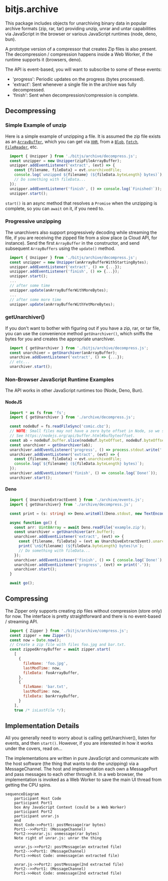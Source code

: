 # bitjs.archive

This package includes objects for unarchiving binary data in popular archive formats (zip, rar, tar)
providing unzip, unrar and untar capabilities via JavaScript in the browser or various JavaScript
runtimes (node, deno, bun).

A prototype version of a compressor that creates Zip files is also present. The decompression /
compression happens inside a Web Worker, if the runtime supports it (browsers, deno).

The API is event-based, you will want to subscribe to some of these events:
  * 'progress': Periodic updates on the progress (bytes processed).
  * 'extract': Sent whenever a single file in the archive was fully decompressed.
  * 'finish': Sent when decompression/compression is complete.

## Decompressing

### Simple Example of unzip

Here is a simple example of unzipping a file. It is assumed the zip file exists as an
[`ArrayBuffer`](https://developer.mozilla.org/en-US/docs/Web/JavaScript/Reference/Global_Objects/ArrayBuffer),
which you can get via
[`XHR`](https://developer.mozilla.org/en-US/docs/Web/API/XMLHttpRequest_API/Sending_and_Receiving_Binary_Data),
from a [`Blob`](https://developer.mozilla.org/en-US/docs/Web/API/Blob/arrayBuffer),
[`Fetch`](https://developer.mozilla.org/en-US/docs/Web/API/Response/arrayBuffer),
[`FileReader`](https://developer.mozilla.org/en-US/docs/Web/API/FileReader/readAsArrayBuffer),
etc.

```javascript
  import { Unzipper } from './bitjs/archive/decompress.js';
  const unzipper = new Unzipper(zipFileArrayBuffer);
  unzipper.addEventListener('extract', (evt) => {
    const {filename, fileData} = evt.unarchivedFile;
    console.log(`unzipped ${filename} (${fileData.byteLength} bytes)`);
    // Do something with fileData...
  });
  unzipper.addEventListener('finish', () => console.log(`Finished!`));
  unzipper.start();
```

`start()` is an async method that resolves a `Promise` when the unzipping is complete, so you can
`await` on it, if you need to.

### Progressive unzipping

The unarchivers also support progressively decoding while streaming the file, if you are receiving
the zipped file from a slow place (a Cloud API, for instance). Send the first `ArrayBuffer` in the
constructor, and send subsequent `ArrayBuffers` using the `update()` method.

```javascript
  import { Unzipper } from './bitjs/archive/decompress.js';
  const unzipper = new Unzipper(anArrayBufferWithStartingBytes);
  unzipper.addEventListener('extract', () => {...});
  unzipper.addEventListener('finish', () => {...});
  unzipper.start();
  ...
  // after some time
  unzipper.update(anArrayBufferWithMoreBytes);
  ...
  // after some more time
  unzipper.update(anArrayBufferWithYetMoreBytes);
```

### getUnarchiver()

If you don't want to bother with figuring out if you have a zip, rar, or tar file, you can use the
convenience method `getUnarchiver()`, which sniffs the bytes for you and creates the appropriate
unarchiver.

```javascript
  import { getUnarchiver } from './bitjs/archive/decompress.js';
  const unarchiver = getUnarchiver(anArrayBuffer);
  unarchive.addEventListener('extract', () => {...});
  // etc...
  unarchiver.start();
```

### Non-Browser JavaScript Runtime Examples

The API works in other JavaScript runtimes too (Node, Deno, Bun).

#### NodeJS

```javascript
  import * as fs from 'fs';
  import { getUnarchiver } from './archive/decompress.js';

  const nodeBuf = fs.readFileSync('comic.cbz');
  // NOTE: Small files may not have a zero byte offset in Node, so we slice().
  // See https://nodejs.org/api/buffer.html#bufbyteoffset.
  const ab = nodeBuf.buffer.slice(nodeBuf.byteOffset, nodeBuf.byteOffset + nodeBuf.length);
  const unarchiver = getUnarchiver(ab);
  unarchiver.addEventListener('progress', () => process.stdout.write('.'));
  unarchiver.addEventListener('extract', (evt) => {
    const {filename, fileData} = evt.unarchivedFile;
    console.log(`${filename} (${fileData.byteLength} bytes)`);
  });
  unarchiver.addEventListener('finish', () => console.log(`Done!`));
  unarchiver.start();
```

#### Deno

```typescript
  import { UnarchiveExtractEvent } from './archive/events.js';
  import { getUnarchiver} from './archive/decompress.js';

  const print = (s: string) => Deno.writeAll(Deno.stdout, new TextEncoder().encode(s));

  async function go() {
    const arr: Uint8Array = await Deno.readFile('example.zip');
    const unarchiver = getUnarchiver(arr.buffer);
    unarchiver.addEventListener('extract', (evt) => {
      const {filename, fileData} = (evt as UnarchiveExtractEvent).unarchivedFile;
      print(`\n${filename} (${fileData.byteLength} bytes)\n`);
      // Do something with fileData...
    });
    unarchiver.addEventListener('finish', () => { console.log(`Done!`); Deno.exit(); });
    unarchiver.addEventListener('progress', (evt) => print('.'));
    unarchiver.start();
  }

  await go();
```

## Compressing

The Zipper only supports creating zip files without compression (store only) for now. The interface
is pretty straightforward and there is no event-based / streaming API.

```javascript
  import { Zipper } from './bitjs/archive/compress.js';
  const zipper = new Zipper();
  const now = Date.now();
  // Create a zip file with files foo.jpg and bar.txt.
  const zippedArrayBuffer = await zipper.start(
    [
      {
        fileName: 'foo.jpg',
        lastModTime: now,
        fileData: fooArrayBuffer,
      },
      {
        fileName: 'bar.txt',
        lastModTime: now,
        fileData: barArrayBuffer,
      }
    ],
    true /* isLastFile */);
```

## Implementation Details

All you generally need to worry about is calling getUnarchiver(), listen for events, and then `start()`. However, if you are interested in how it works under the covers, read on...

The implementations are written in pure JavaScript and communicate with the host software (the thing that wants to do the unzipping) via a MessageChannel. The host and implementation each own a MessagePort and pass messages to each other through it. In a web browser, the implementation is invoked as a Web Worker to save the main UI thread from getting the CPU spins.

```mermaid
sequenceDiagram
    participant Host Code
    participant Port1
    box Any JavaScript Context (could be a Web Worker)
    participant Port2
    participant unrar.js
    end
    Host Code->>Port1: postMessage(rar bytes)
    Port1-->>Port2: (MessageChannel)
    Port2->>unrar.js: onmessage(rar bytes)
    Note right of unrar.js: unrar the thing

    unrar.js->>Port2: postMessage(an extracted file)
    Port2-->>Port1: (MessageChannel)
    Port1->>Host Code: onmessage(an extracted file)

    unrar.js->>Port2: postMessage(2nd extracted file)
    Port2-->>Port1: (MessageChannel)
    Port1->>Host Code: onmessage(2nd extracted file)
```
